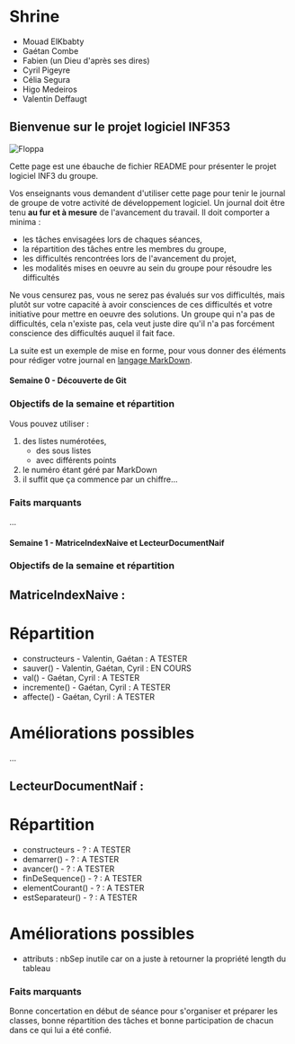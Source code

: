 # Shrine #

* Mouad ElKbabty
* Gaétan Combe
* Fabien (un Dieu d'après ses dires)
* Cyril Pigeyre
* Célia Segura
* Higo Medeiros
* Valentin Deffaugt

## Bienvenue sur le projet logiciel INF353

![Floppa](https://i.imgur.com/sW754gk.jpg)

Cette page est une ébauche de fichier README pour présenter le projet logiciel INF3 du groupe.

Vos enseignants vous demandent d'utiliser cette page pour tenir le journal de groupe de votre activité de développement logiciel. 
Un journal doit être tenu **au fur et à mesure** de l'avancement du travail. Il doit comporter a minima :

* les tâches envisagées lors de chaques séances, 
* la répartition des tâches entre les membres du groupe, 
* les difficultés rencontrées lors de l'avancement du projet,
* les modalités mises en oeuvre au sein du groupe pour résoudre les difficultés

Ne vous censurez pas, vous ne serez pas évalués sur vos difficultés, mais plutôt sur votre capacité à avoir consciences de ces difficultés et votre initiative pour mettre en oeuvre des solutions. Un groupe qui n'a pas de difficultés, cela n'existe pas, cela veut juste dire qu'il n'a pas forcément conscience des difficultés auquel il fait face.

La suite est un exemple de mise en forme, pour vous donner des éléments pour rédiger votre journal en [langage MarkDown](https://github.com/adam-p/markdown-here/wiki/Markdown-Cheatsheet).

#### Semaine 0 - Découverte de Git

### Objectifs de la semaine et répartition

Vous pouvez utiliser :

1. des listes numérotées, 
    * des sous listes
    * avec différents points
1. le numéro étant géré par MarkDown
2. il suffit que ça commence par un chiffre...

### Faits marquants

...

#### Semaine 1 - MatriceIndexNaive et LecteurDocumentNaif

### Objectifs de la semaine et répartition

## MatriceIndexNaive :

# Répartition

- constructeurs - Valentin, Gaétan : A TESTER
- sauver() - Valentin, Gaétan, Cyril : EN COURS
- val() - Gaétan, Cyril : A TESTER
- incremente() - Gaétan, Cyril : A TESTER
- affecte() - Gaétan, Cyril : A TESTER

# Améliorations possibles

...

## LecteurDocumentNaif :

# Répartition

- constructeurs - ? : A TESTER
- demarrer() - ? : A TESTER
- avancer() - ? : A TESTER
- finDeSequence() - ? : A TESTER
- elementCourant() - ? : A TESTER
- estSeparateur() - ? : A TESTER

# Améliorations possibles

- attributs : nbSep inutile car on a juste à retourner la propriété length du tableau

### Faits marquants

Bonne concertation en début de séance pour s'organiser et préparer les classes, bonne répartition des tâches et bonne participation de chacun dans ce qui lui a été confié.
